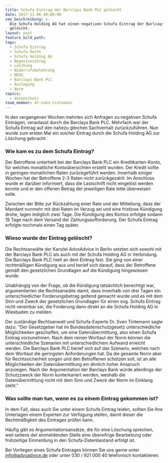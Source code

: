 ```yaml
---
title: Schufa Eintrag der Barclays Bank PLC gelöscht
date: 2017-11-06 00:00:00
seo_beschreibung: >-
  Die Schufa Holding AG hat einen negativen Schufa Eintrag der Barlcays Bank PLC
  gelöscht.
layout: post
feature_bild_path:
tags:
  - Schufa Eintrag
  - Schufa Recht
  - Schufa Holding AG
  - Negativeintrag
  - Löschung
  - Widerrufsbelehrung
  - BDSG
  - Barclays Bank PLC
  - Auslegung
  - Norm
topics:
  - datenschutz
team_member: dr-sven-tintemann
---
```



In den vergangenen Wochen mehrten sich Anfragen zu negativen Schufa Eintr&auml;gen, veranlasst durch die Barclays Bank PLC. Mehrfach war der Schufa Eintrag auf den nahezu gleichen Sachverhalt zur&uuml;ckzuf&uuml;hren. Nun wurde zum ersten Mal ein solcher Eintrag durch die Schufa Holding AG zur L&ouml;schung gebracht.

### **Wie kam es zu dem Schufa Eintrag?**

Der Betroffene unterhielt bei der Barclays Bank PLC ein Kreditkarten-Konto, f&uuml;r welches monatliche Konto&uuml;bersichten erstellt wurden. Der Kredit sollte in geringen monatlichen Raten zur&uuml;ckgef&uuml;hrt werden. Innerhalb einiger Wochen hat der Betroffene 2-3 Raten nicht zur&uuml;ckgezahlt. Im Anschluss wurde er dar&uuml;ber informiert, dass die Lastschrift nicht eingel&ouml;st werden konnte und er den offenen Betrag der jeweiligen Rate bitte &uuml;berweisen solle.&nbsp;

Zwischen der Bitte zur R&uuml;ckzahlung einer Rate und der Mitteilung, dass der Mandant nunmehr mit drei Raten im Verzug sei und eine fristlose K&uuml;ndigung drohe, lagen lediglich zwei Tage. Die K&uuml;ndigung des Kontos erfolgte sodann 19 Tage nach dem Versand der Zahlungsaufforderung. Der Schufa Eintrag erfolgte nochmals einen Tag sp&auml;ter.

### **Wieso wurde der Eintrag gel&ouml;scht?**

Die Rechtsanw&auml;lte der Kanzlei AdvoAdvice in Berlin setzten sich sowohl mit der Barclays Bank PLC als auch mit der Schufa Holding AG in Verbindung. Die Barclays Bank PLC hielt an dem Eintrag fest. Sie ging von einer rechtm&auml;&szlig;igen K&uuml;ndigung aus und berief sich darauf, dass der Betroffene gem&auml;&szlig; den gesetzlichen Grundlagen auf die K&uuml;ndigung hingewiesen wurde.

Unabh&auml;ngig von der Frage, ob die K&uuml;ndigung tats&auml;chlich berechtigt war, argumentierten die Rechtsanw&auml;lte damit, dass innerhalb von drei Tagen ein unterschiedlicher Forderungsbetrag geltend gemacht wurde und es mit dem Sinn und Zweck der gesetzlichen Grundlagen f&uuml;r einen sog. Schufa Eintrag nicht vereinbar sei, die Forderung dann direkt an die Schufa Holding AG in Wiesbaden zu melden.

Der zust&auml;ndige Rechtsanwalt und Schufa-Experte Dr. Sven Tintemann sagte dazu: "Der Gesetzgeber hat im Bundesdatenschutzgesetz unterschiedliche M&ouml;glichkeiten geschaffen, um eine Daten&uuml;bermittlung, also einen Schufa Eintrag vorzunehmen. Nach dem reinen Wortlaut der Norm k&ouml;nnen die unterschiedliche Szenarien mit unterschiedlichem Aufwand erreicht werden. Die Barclays Bank PLC berief sich auf das Szenario, welches nach dem Wortlaut die geringsten Anforderungen hat. Da die gesamte Norm aber f&uuml;r Rechtssicherheit sorgen und den Betroffenen sch&uuml;tzen soll, ist an alle M&ouml;glichkeiten der Daten&uuml;bermittlung ein &auml;hnlich hoher Anspruch anzulegen. Nach der Argumentation der Barclays Bank w&uuml;rde allerdings der Schutzzweck der Norm konterkariert werden, weshalb die Daten&uuml;bermittlung nicht mit dem Sinn und Zweck der Norm im Einklang steht."

### **Was sollte man tun, wenn es zu einem Eintrag gekommen ist?**

In dem Fall, dass auch Sie unter einem Schufa Eintrag leiden, sollten Sie Ihre Unterlagen einem Experten zur Verf&uuml;gung stellen, damit dieser die Rechtm&auml;&szlig;igkeit des Eintrages pr&uuml;fen kann.

H&auml;ufig gibt es Argumentationsans&auml;tze, die f&uuml;r eine L&ouml;schung sprechen, weil seitens der einmeldenden Stelle eine &uuml;bereifrige Bearbeitung oder fr&uuml;hzeitige Einmeldung in den Schufa-Datenbestand erfolgt ist.

Bei Vorliegen eines Schufa Eintrages k&ouml;nnen Sie uns gerne unter info@advoadvice.de oder unter 030 / 921 000 40 telefonisch kontaktieren.
